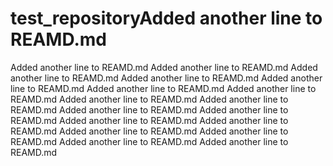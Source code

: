 # test_repositoryA d d e d   a n o t h e r   l i n e   t o   R E A M D . m d 
 A d d e d   a n o t h e r   l i n e   t o   R E A M D . m d 
 A d d e d   a n o t h e r   l i n e   t o   R E A M D . m d 
 A d d e d   a n o t h e r   l i n e   t o   R E A M D . m d 
 A d d e d   a n o t h e r   l i n e   t o   R E A M D . m d 
 A d d e d   a n o t h e r   l i n e   t o   R E A M D . m d 
 A d d e d   a n o t h e r   l i n e   t o   R E A M D . m d 
 A d d e d   a n o t h e r   l i n e   t o   R E A M D . m d 
 A d d e d   a n o t h e r   l i n e   t o   R E A M D . m d 
 A d d e d   a n o t h e r   l i n e   t o   R E A M D . m d 
 A d d e d   a n o t h e r   l i n e   t o   R E A M D . m d 
 A d d e d   a n o t h e r   l i n e   t o   R E A M D . m d 
 A d d e d   a n o t h e r   l i n e   t o   R E A M D . m d 
 A d d e d   a n o t h e r   l i n e   t o   R E A M D . m d 
 A d d e d   a n o t h e r   l i n e   t o   R E A M D . m d 
 A d d e d   a n o t h e r   l i n e   t o   R E A M D . m d 
 A d d e d   a n o t h e r   l i n e   t o   R E A M D . m d 
 A d d e d   a n o t h e r   l i n e   t o   R E A M D . m d 
 